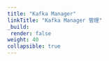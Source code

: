 ```yaml
---
title: "Kafka Manager"
linkTitle: "Kafka Manager 管理"
_build:
 render: false 
weight: 40
collapsible: true
---
```


